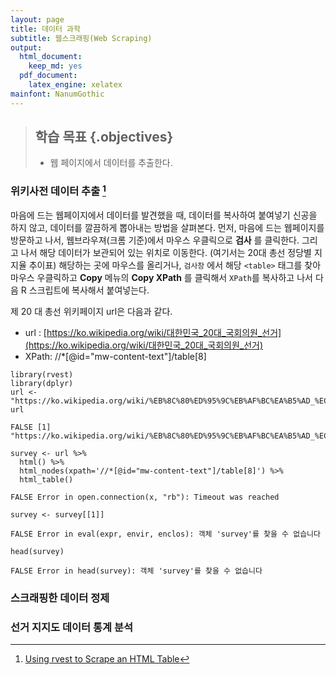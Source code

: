 ```yaml
---
layout: page
title: 데이터 과학
subtitle: 웹스크래핑(Web Scraping)
output:
  html_document: 
    keep_md: yes
  pdf_document:
    latex_engine: xelatex
mainfont: NanumGothic
---
```

 


> ## 학습 목표 {.objectives}
>
>  * 웹 페이지에서 데이터를 추출한다.

### 위키사전 데이터 추출 [^wiki-scraping] 

[^wiki-scraping]: [Using rvest to Scrape an HTML Table](http://www.r-bloggers.com/using-rvest-to-scrape-an-html-table/)

마음에 드는 웹페이지에서 데이터를 발견했을 때, 데이터를 복사하여 붙여넣기 신공을 하지 않고, 데이터를 깔끔하게 뽑아내는 방법을 살펴본다.
먼저, 마음에 드는 웹페이지를 방문하고 나서, 웹브라우져(크롬 기준)에서 마우스 우클릭으로 **검사** 를 클릭한다.
그리고 나서 해당 데이터가 보관되어 있는 위치로 이동한다. (여기서는 20대 총선 정당별 지지율 추이표)
해당하는 곳에 마우스를 올리거나, `검사창` 에서 해당 `<table>` 태그를 찾아 마우스 우클릭하고 **Copy** 메뉴의
**Copy XPath** 를 클릭해서 `XPath`를 복사하고 나서 다음 R 스크립트에 복사해서 붙여넣는다.

제 20 대 총선 위키페이지 url은 다음과 같다.

- url : [https://ko.wikipedia.org/wiki/대한민국_20대_국회의원_선거](https://ko.wikipedia.org/wiki/대한민국_20대_국회의원_선거)
- XPath: //*[@id="mw-content-text"]/table[8]


~~~{.r}
library(rvest)
library(dplyr)
url <- "https://ko.wikipedia.org/wiki/%EB%8C%80%ED%95%9C%EB%AF%BC%EA%B5%AD_%EC%A0%9C20%EB%8C%80_%EA%B5%AD%ED%9A%8C%EC%9D%98%EC%9B%90_%EC%84%A0%EA%B1%B0"
url
~~~



~~~{.output}
FALSE [1] "https://ko.wikipedia.org/wiki/%EB%8C%80%ED%95%9C%EB%AF%BC%EA%B5%AD_%EC%A0%9C20%EB%8C%80_%EA%B5%AD%ED%9A%8C%EC%9D%98%EC%9B%90_%EC%84%A0%EA%B1%B0"

~~~



~~~{.r}
survey <- url %>%
  html() %>%
  html_nodes(xpath='//*[@id="mw-content-text"]/table[8]') %>%
  html_table()
~~~



~~~{.output}
FALSE Error in open.connection(x, "rb"): Timeout was reached

~~~



~~~{.r}
survey <- survey[[1]]
~~~



~~~{.output}
FALSE Error in eval(expr, envir, enclos): 객체 'survey'를 찾을 수 없습니다

~~~



~~~{.r}
head(survey)
~~~



~~~{.output}
FALSE Error in head(survey): 객체 'survey'를 찾을 수 없습니다

~~~

### 스크래핑한 데이터 정제

### 선거 지지도 데이터 통계 분석


